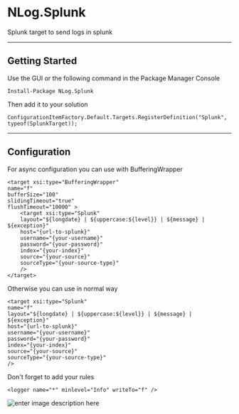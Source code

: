 NLog.Splunk
===================

Splunk target to send logs in splunk

----------


Getting Started
-------------

Use the GUI or the following command in the Package Manager Console

    Install-Package NLog.Splunk

Then add it to your solution

    ConfigurationItemFactory.Default.Targets.RegisterDefinition("Splunk", typeof(SplunkTarget));

----------

Configuration
-------------

For async configuration  you can use with BufferingWrapper

    <target xsi:type="BufferingWrapper" 
    name="f" 
    bufferSize="100" 
    slidingTimeout="true" 
    flushTimeout="10000" >
	    <target xsi:type="Splunk"               
        layout="${longdate} | ${uppercase:${level}} | ${message} | ${exception}"
        host="{url-to-splunk}"
        username="{your-username}"
        password="{your-password}"
        index="{your-index}"
        source="{your-source}"
        sourceType="{your-source-type}"
        />
    </target>

Otherwise you can use in normal way

    <target xsi:type="Splunk" 
    name="f"             
    layout="${longdate} | ${uppercase:${level}} | ${message} | ${exception}"
    host="{url-to-splunk}"
    username="{your-username}"
    password="{your-password}"
    index="{your-index}"
    source="{your-source}"
    sourceType="{your-source-type}"
    />

Don't forget to add your rules

    <logger name="*" minlevel="Info" writeTo="f" />

![enter image description here](http://blogs.splunk.com/wp-content/uploads/2015/12/splunk_logging_driver_advanced.png)
